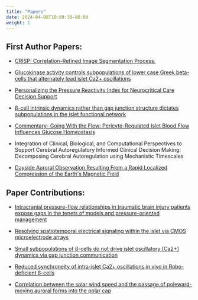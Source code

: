 ```yaml
---
title: "Papers"
date: 2024-04-08T10:09:30-06:00
weight: 1
---
```


## First Author Papers:
- [CRISP: Correlation-Refined Image Segmentation Process.](https://www.biorxiv.org/content/biorxiv/early/2024/10/04/2024.08.23.609461.full.pdf)

- [Glucokinase activity controls subpopulations of lower case Greek beta-cells that alternately lead islet Ca2+ oscillations](https://www.biorxiv.org/content/biorxiv/early/2024/08/22/2024.08.21.608680.full.pdf)


- [Personalizing the Pressure Reactivity Index for Neurocritical Care Decision Support](https://www.medrxiv.org/content/medrxiv/early/2023/07/27/2023.05.08.23289682.full.pdf)

- [β-cell intrinsic dynamics rather than gap junction structure dictates subpopulations in the islet functional network](https://elifesciences.org/articles/83147.pdf)

- [Commentary- Going With the Flow: Pericyte-Regulated Islet Blood Flow Influences Glucose Homeostasis](https://pmc.ncbi.nlm.nih.gov/articles/PMC9999034/)

- Integration of Clinical, Biological, and Computational Perspectives to Support Cerebral Autoregulatory Informed Clinical Decision Making: Decomposing Cerebral Autoregulation using Mechanistic Timescales

- [Dayside Auroral Observation Resulting From a Rapid Localized Compression of the Earth's Magnetic Field](https://agupubs.onlinelibrary.wiley.com/doi/pdf/10.1029/2020GL088995)


## Paper Contributions:
- [Intracranial pressure-flow relationships in traumatic brain injury patients expose gaps in the tenets of models and pressure-oriented management](https://pmc.ncbi.nlm.nih.gov/articles/PMC10827274/)

- [Resolving spatiotemporal electrical signaling within the islet via CMOS microelectrode arrays](https://www.biorxiv.org/content/10.1101/2023.10.24.563843v1.full.pdf)

- [Small subpopulations of β-cells do not drive islet oscillatory [Ca2+] dynamics via gap junction communication](https://journals.plos.org/ploscompbiol/article?id=10.1371/journal.pcbi.1008948)

- [Reduced synchroneity of intra-islet Ca2+ oscillations in vivo in Robo-deficient β-cells](https://elifesciences.org/articles/61308)

- [Correlation between the solar wind speed and the passage of poleward-moving auroral forms into the polar cap](https://www.frontiersin.org/journals/astronomy-and-space-sciences/articles/10.3389/fspas.2023.1233060/full)
